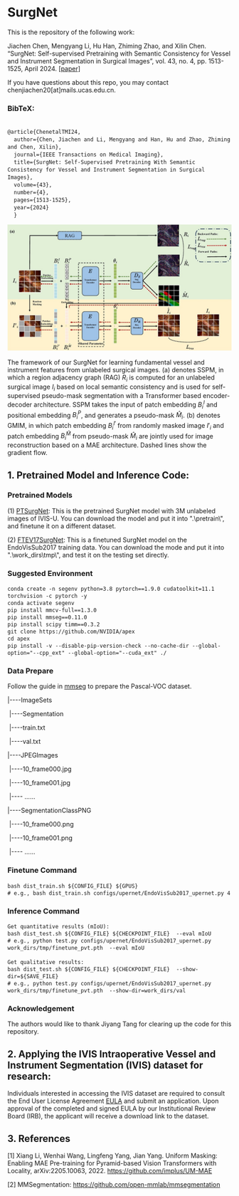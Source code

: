 # SurgNet
This is the repository of the following work:

Jiachen Chen, Mengyang Li, Hu Han, Zhiming Zhao, and Xilin Chen. “SurgNet: Self-supervised Pretraining with Semantic Consistency for Vessel and Instrument Segmentation in Surgical Images”, vol. 43, no. 4, pp. 1513-1525, April 2024. [[paper]](https://ieeexplore.ieee.org/abstract/document/10354412)

If you have questions about this repo, you may contact chenjiachen20[at]mails.ucas.edu.cn.

### BibTeX:
<code>
@article{ChenetalTMI24,
  author={Chen, Jiachen and Li, Mengyang and Han, Hu and Zhao, Zhiming and Chen, Xilin},
  journal={IEEE Transactions on Medical Imaging}, 
  title={SurgNet: Self-Supervised Pretraining With Semantic Consistency for Vessel and Instrument Segmentation in Surgical Images}, 
  volume={43},
  number={4},
  pages={1513-1525},
  year={2024}
  }
</code>

![Framework of SurgNet](https://raw.githubusercontent.com/HanHuCAS/SurgNet/main/SurgNet_Framework.png)

The framework of our SurgNet for learning fundamental vessel and instrument features from unlabeled surgical images. (a) denotes SSPM, in which a region adjacency graph (RAG) $R_i$ is computed for an unlabeled surgical image $I_i$ based on local semantic consistency and is used for self-supervised pseudo-mask segmentation with a Transformer based encoder-decoder architecture. SSPM takes the input of patch embedding $B_i^I$ and positional embedding $B_i^P$, and generates a pseudo-mask $\hat{M}_i$. (b) denotes GMIM, in which patch embedding $B_i^{I'}$ from randomly masked image $I'_i$ and patch embedding $B_i^{\hat{M}}$ from pseudo-mask $\hat{M}_i$ are jointly used for image reconstruction based on a MAE architecture. Dashed lines show the gradient flow.

## 1. Pretrained Model and Inference Code:

### Pretrained Models
(1) [PTSurgNet](https://drive.google.com/file/d/1pgjtQLtmHBWXzMX7b595loDS9jDHQMsR/view?usp=sharing): This is the pretrained SurgNet model with 3M unlabeled images of IVIS-U. You can download the model and put it into ".\pretrain\\", and finetune it on a different dataset.

(2) [FTEV17SurgNet](https://drive.google.com/file/d/1eyrqZMRdyDRZ-2HnwFvBKBLZ-ZP-uyJA/view?usp=sharing): This is a finetuned SurgNet model on the EndoVisSub2017 training data. You can download the mode and put it into ".\work_dirs\\tmp\\", and test it on the testing set directly.

### Suggested Environment
```
conda create -n segenv python=3.8 pytorch==1.9.0 cudatoolkit=11.1 torchvision -c pytorch -y
conda activate segenv
pip install mmcv-full==1.3.0 
pip install mmseg==0.11.0
pip install scipy timm==0.3.2
git clone https://github.com/NVIDIA/apex
cd apex
pip install -v --disable-pip-version-check --no-cache-dir --global-option="--cpp_ext" --global-option="--cuda_ext" ./
```

### Data Prepare
Follow the guide in [mmseg](https://github.com/open-mmlab/mmsegmentation/blob/master/docs/dataset_prepare.md) to prepare the Pascal-VOC dataset.

|----ImageSets

​		|----Segmentation

​				|----train.txt

​				|----val.txt

|----JPEGImages

​		|----10_frame000.jpg

​		|----10_frame001.jpg

​		|---- ......

|----SegmentationClassPNG

​		|----10_frame000.png

​		|----10_frame001.png

​		|---- ......



### Finetune Command
```
bash dist_train.sh ${CONFIG_FILE} ${GPUS}
# e.g., bash dist_train.sh configs/upernet/EndoVisSub2017_upernet.py 4
```

### Inference Command

```
Get quantitative results (mIoU):
bash dist_test.sh ${CONFIG_FILE} ${CHECKPOINT_FILE}  --eval mIoU
# e.g., python test.py configs/upernet/EndoVisSub2017_upernet.py work_dirs/tmp/finetune_pvt.pth  --eval mIoU

Get qualitative results:
bash dist_test.sh ${CONFIG_FILE} ${CHECKPOINT_FILE}  --show-dir=${SAVE_FILE}
# e.g., python test.py configs/upernet/EndoVisSub2017_upernet.py work_dirs/tmp/finetune_pvt.pth  --show-dir=work_dirs/val 
```

### Acknowledgement

The authors would like to thank Jiyang Tang for clearing up the code for this repository.
   
## 2. Applying the IVIS Intraoperative Vessel and Instrument Segmentation (IVIS) dataset for research: 
Individuals interested in accessing the IVIS dataset are required to consult the End User License Agreement [EULA](https://github.com/HanHuCAS/SurgNet/raw/main/IVIS%20Database%20EULA(1.1).docx) and submit an application. Upon approval of the completed and signed EULA by our Institutional Review Board (IRB), the applicant will receive a download link to the dataset.

## 3. References
[1] Xiang Li, Wenhai Wang, Lingfeng Yang, Jian Yang. Uniform Masking: Enabling MAE Pre-training for Pyramid-based Vision Transformers with Locality, arXiv:2205.10063, 2022. https://github.com/implus/UM-MAE

[2] MMSegmentation: https://github.com/open-mmlab/mmsegmentation

